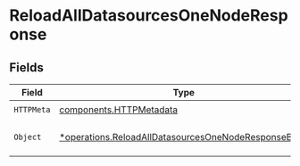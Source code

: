 # ReloadAllDatasourcesOneNodeResponse


## Fields

| Field                                                                                                                     | Type                                                                                                                      | Required                                                                                                                  | Description                                                                                                               |
| ------------------------------------------------------------------------------------------------------------------------- | ------------------------------------------------------------------------------------------------------------------------- | ------------------------------------------------------------------------------------------------------------------------- | ------------------------------------------------------------------------------------------------------------------------- |
| `HTTPMeta`                                                                                                                | [components.HTTPMetadata](../../models/components/httpmetadata.md)                                                        | :heavy_check_mark:                                                                                                        | N/A                                                                                                                       |
| `Object`                                                                                                                  | [*operations.ReloadAllDatasourcesOneNodeResponseBody](../../models/operations/reloadalldatasourcesonenoderesponsebody.md) | :heavy_minus_sign:                                                                                                        | Data sources reloaded                                                                                                     |